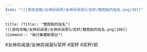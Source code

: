 ```yaml
---
Icon: "![[游戏攻略/女神异闻录/女神异闻录5/奖杯/雙胞胎的指名.png|30]]"
---
```

```ad-common-bronze-trophy
title: (Title:: "雙胞胎的指名")
![[游戏攻略/女神异闻录/女神异闻录5/奖杯/雙胞胎的指名.png|100]]
(Comment:: "執行集體斷頭台")
```

#女神异闻录/女神异闻录5/奖杯 #奖杯 #奖杯/铜
